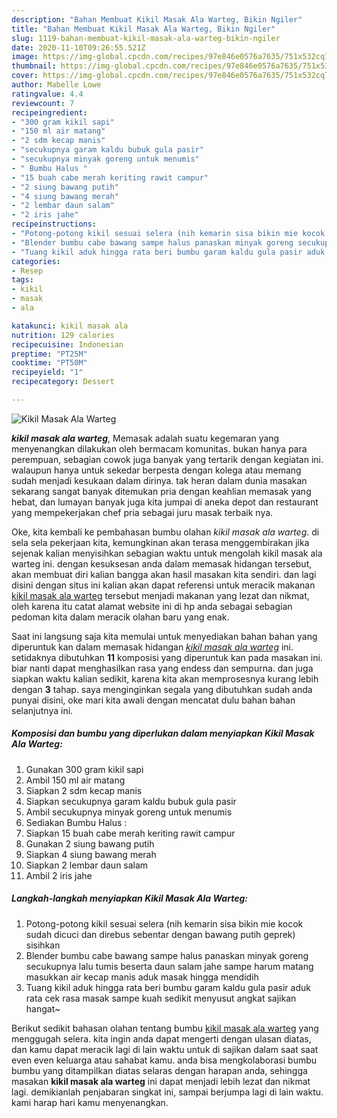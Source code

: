 ```yaml
---
description: "Bahan Membuat Kikil Masak Ala Warteg, Bikin Ngiler"
title: "Bahan Membuat Kikil Masak Ala Warteg, Bikin Ngiler"
slug: 1119-bahan-membuat-kikil-masak-ala-warteg-bikin-ngiler
date: 2020-11-10T09:26:55.521Z
image: https://img-global.cpcdn.com/recipes/97e846e0576a7635/751x532cq70/kikil-masak-ala-warteg-foto-resep-utama.jpg
thumbnail: https://img-global.cpcdn.com/recipes/97e846e0576a7635/751x532cq70/kikil-masak-ala-warteg-foto-resep-utama.jpg
cover: https://img-global.cpcdn.com/recipes/97e846e0576a7635/751x532cq70/kikil-masak-ala-warteg-foto-resep-utama.jpg
author: Mabelle Lowe
ratingvalue: 4.4
reviewcount: 7
recipeingredient:
- "300 gram kikil sapi"
- "150 ml air matang"
- "2 sdm kecap manis"
- "secukupnya garam kaldu bubuk gula pasir"
- "secukupnya minyak goreng untuk menumis"
- " Bumbu Halus "
- "15 buah cabe merah keriting rawit campur"
- "2 siung bawang putih"
- "4 siung bawang merah"
- "2 lembar daun salam"
- "2 iris jahe"
recipeinstructions:
- "Potong-potong kikil sesuai selera (nih kemarin sisa bikin mie kocok sudah dicuci dan direbus sebentar dengan bawang putih geprek) sisihkan"
- "Blender bumbu cabe bawang sampe halus panaskan minyak goreng secukupnya lalu tumis beserta daun salam jahe sampe harum matang masukkan air kecap manis aduk masak hingga mendidih"
- "Tuang kikil aduk hingga rata beri bumbu garam kaldu gula pasir aduk rata cek rasa masak sampe kuah sedikit menyusut angkat sajikan hangat~"
categories:
- Resep
tags:
- kikil
- masak
- ala

katakunci: kikil masak ala 
nutrition: 129 calories
recipecuisine: Indonesian
preptime: "PT25M"
cooktime: "PT50M"
recipeyield: "1"
recipecategory: Dessert

---
```



![Kikil Masak Ala Warteg](https://img-global.cpcdn.com/recipes/97e846e0576a7635/751x532cq70/kikil-masak-ala-warteg-foto-resep-utama.jpg)

<b><i>kikil masak ala warteg</i></b>, Memasak adalah suatu kegemaran yang menyenangkan dilakukan oleh bermacam komunitas. bukan hanya para perempuan, sebagian cowok juga banyak yang tertarik dengan kegiatan ini. walaupun hanya untuk sekedar berpesta dengan kolega atau memang sudah menjadi kesukaan dalam dirinya. tak heran dalam dunia masakan sekarang sangat banyak ditemukan pria dengan keahlian memasak yang hebat, dan lumayan banyak juga kita jumpai di aneka depot dan restaurant yang mempekerjakan chef pria sebagai juru masak terbaik nya.



Oke, kita kembali ke pembahasan bumbu olahan <i>kikil masak ala warteg</i>. di sela sela pekerjaan kita, kemungkinan akan terasa menggembirakan jika sejenak kalian menyisihkan sebagian waktu untuk mengolah kikil masak ala warteg ini. dengan kesuksesan anda dalam memasak hidangan tersebut, akan membuat diri kalian bangga akan hasil masakan kita sendiri. dan lagi disini dengan situs ini kalian akan dapat referensi untuk meracik makanan <u>kikil masak ala warteg</u> tersebut menjadi makanan yang lezat dan nikmat, oleh karena itu catat alamat website ini di hp anda sebagai sebagian pedoman kita dalam meracik olahan baru yang enak.


Saat ini langsung saja kita memulai untuk menyediakan bahan bahan yang diperuntuk kan dalam memasak hidangan <u><i>kikil masak ala warteg</i></u> ini. setidaknya dibutuhkan <b>11</b> komposisi yang diperuntuk kan pada masakan ini. biar nanti dapat menghasilkan rasa yang endess dan sempurna. dan juga siapkan waktu kalian sedikit, karena kita akan memprosesnya kurang lebih dengan <b>3</b> tahap. saya menginginkan segala yang dibutuhkan sudah anda punyai disini, oke mari kita awali dengan mencatat dulu bahan bahan selanjutnya ini.

<!--inarticleads1-->

##### Komposisi dan bumbu yang diperlukan dalam menyiapkan Kikil Masak Ala Warteg:

1. Gunakan 300 gram kikil sapi
1. Ambil 150 ml air matang
1. Siapkan 2 sdm kecap manis
1. Siapkan secukupnya garam kaldu bubuk gula pasir
1. Ambil secukupnya minyak goreng untuk menumis
1. Sediakan  Bumbu Halus :
1. Siapkan 15 buah cabe merah keriting rawit campur
1. Gunakan 2 siung bawang putih
1. Siapkan 4 siung bawang merah
1. Siapkan 2 lembar daun salam
1. Ambil 2 iris jahe




<!--inarticleads2-->

##### Langkah-langkah menyiapkan Kikil Masak Ala Warteg:

1. Potong-potong kikil sesuai selera (nih kemarin sisa bikin mie kocok sudah dicuci dan direbus sebentar dengan bawang putih geprek) sisihkan
1. Blender bumbu cabe bawang sampe halus panaskan minyak goreng secukupnya lalu tumis beserta daun salam jahe sampe harum matang masukkan air kecap manis aduk masak hingga mendidih
1. Tuang kikil aduk hingga rata beri bumbu garam kaldu gula pasir aduk rata cek rasa masak sampe kuah sedikit menyusut angkat sajikan hangat~




Berikut sedikit bahasan olahan tentang bumbu <u>kikil masak ala warteg</u> yang menggugah selera. kita ingin anda dapat mengerti dengan ulasan diatas, dan kamu dapat meracik lagi di lain waktu untuk di sajikan dalam saat saat even even keluarga atau sahabat kamu. anda bisa mengkolaborasi bumbu bumbu yang ditampilkan diatas selaras dengan harapan anda, sehingga masakan <b>kikil masak ala warteg</b> ini dapat menjadi lebih lezat dan nikmat lagi. demikianlah penjabaran singkat ini, sampai berjumpa lagi di lain waktu. kami harap hari kamu menyenangkan.
